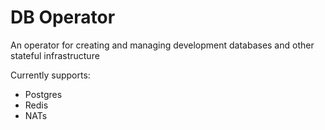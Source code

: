 # DB Operator

An operator for creating and managing development databases and other stateful infrastructure

Currently supports:
- Postgres
- Redis
- NATs